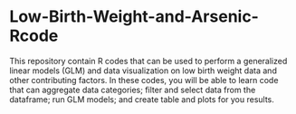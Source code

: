 # Low-Birth-Weight-and-Arsenic-Rcode
This repository contain R codes that can be used to perform a generalized linear models (GLM) and data visualization on low birth weight data and other contributing factors. In these codes, you will be able to learn code that can aggregate data categories; filter and select data from the dataframe; run GLM models; and create table and plots for you results.
